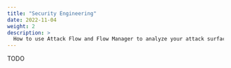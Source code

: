 ```yaml
---
title: "Security Engineering"
date: 2022-11-04
weight: 2
description: >
  How to use Attack Flow and Flow Manager to analyze your attack surface and plan your mitigations.
---
```



TODO